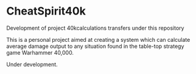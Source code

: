 # CheatSpirit40k
Development of project 40kcalculations transfers under this repository

This is a personal project aimed at creating a system which can calculate average damage output to 
any situation found in the table-top strategy game Warhammer 40,000.   

Under development. 
